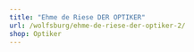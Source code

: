 ```yaml
---
title: "Ehme de Riese DER OPTIKER"
url: /wolfsburg/ehme-de-riese-der-optiker-2/
shop: Optiker
---
```

